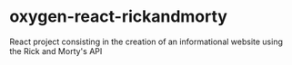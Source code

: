 # oxygen-react-rickandmorty
React project consisting in the creation of an informational website using the Rick and Morty's API
